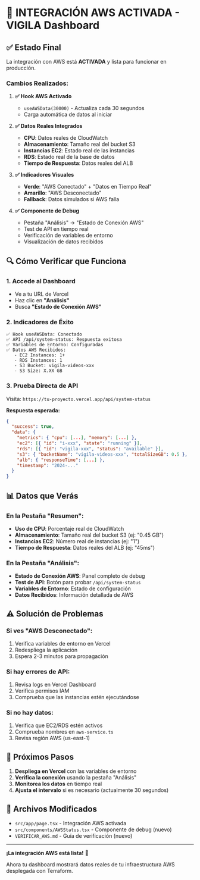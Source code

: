 # 🎉 INTEGRACIÓN AWS ACTIVADA - VIGILA Dashboard

## ✅ **Estado Final**

La integración con AWS está **ACTIVADA** y lista para funcionar en producción.

### **Cambios Realizados:**

1. **✅ Hook AWS Activado**
   - `useAWSData(30000)` - Actualiza cada 30 segundos
   - Carga automática de datos al iniciar

2. **✅ Datos Reales Integrados**
   - **CPU**: Datos reales de CloudWatch
   - **Almacenamiento**: Tamaño real del bucket S3
   - **Instancias EC2**: Estado real de las instancias
   - **RDS**: Estado real de la base de datos
   - **Tiempo de Respuesta**: Datos reales del ALB

3. **✅ Indicadores Visuales**
   - **Verde**: "AWS Conectado" + "Datos en Tiempo Real"
   - **Amarillo**: "AWS Desconectado"
   - **Fallback**: Datos simulados si AWS falla

4. **✅ Componente de Debug**
   - Pestaña "Análisis" → "Estado de Conexión AWS"
   - Test de API en tiempo real
   - Verificación de variables de entorno
   - Visualización de datos recibidos

## 🔍 **Cómo Verificar que Funciona**

### **1. Accede al Dashboard**
- Ve a tu URL de Vercel
- Haz clic en **"Análisis"**
- Busca **"Estado de Conexión AWS"**

### **2. Indicadores de Éxito**
```
✅ Hook useAWSData: Conectado
✅ API /api/system-status: Respuesta exitosa
✅ Variables de Entorno: Configuradas
✅ Datos AWS Recibidos:
   - EC2 Instances: 1+
   - RDS Instances: 1
   - S3 Bucket: vigila-videos-xxx
   - S3 Size: X.XX GB
```

### **3. Prueba Directa de API**
Visita: `https://tu-proyecto.vercel.app/api/system-status`

**Respuesta esperada:**
```json
{
  "success": true,
  "data": {
    "metrics": { "cpu": [...], "memory": [...] },
    "ec2": [{ "id": "i-xxx", "state": "running" }],
    "rds": [{ "id": "vigila-xxx", "status": "available" }],
    "s3": { "bucketName": "vigila-videos-xxx", "totalSizeGB": 0.5 },
    "alb": { "responseTime": [...] },
    "timestamp": "2024-..."
  }
}
```

## 📊 **Datos que Verás**

### **En la Pestaña "Resumen":**
- **Uso de CPU**: Porcentaje real de CloudWatch
- **Almacenamiento**: Tamaño real del bucket S3 (ej: "0.45 GB")
- **Instancias EC2**: Número real de instancias (ej: "1")
- **Tiempo de Respuesta**: Datos reales del ALB (ej: "45ms")

### **En la Pestaña "Análisis":**
- **Estado de Conexión AWS**: Panel completo de debug
- **Test de API**: Botón para probar `/api/system-status`
- **Variables de Entorno**: Estado de configuración
- **Datos Recibidos**: Información detallada de AWS

## ⚠️ **Solución de Problemas**

### **Si ves "AWS Desconectado":**
1. Verifica variables de entorno en Vercel
2. Redespliega la aplicación
3. Espera 2-3 minutos para propagación

### **Si hay errores de API:**
1. Revisa logs en Vercel Dashboard
2. Verifica permisos IAM
3. Comprueba que las instancias estén ejecutándose

### **Si no hay datos:**
1. Verifica que EC2/RDS estén activos
2. Comprueba nombres en `aws-service.ts`
3. Revisa región AWS (us-east-1)

## 🚀 **Próximos Pasos**

1. **Despliega en Vercel** con las variables de entorno
2. **Verifica la conexión** usando la pestaña "Análisis"
3. **Monitorea los datos** en tiempo real
4. **Ajusta el intervalo** si es necesario (actualmente 30 segundos)

## 📝 **Archivos Modificados**

- `src/app/page.tsx` - Integración AWS activada
- `src/components/AWSStatus.tsx` - Componente de debug (nuevo)
- `VERIFICAR_AWS.md` - Guía de verificación (nuevo)

---

**¡La integración AWS está lista!** 🎉

Ahora tu dashboard mostrará datos reales de tu infraestructura AWS desplegada con Terraform.

